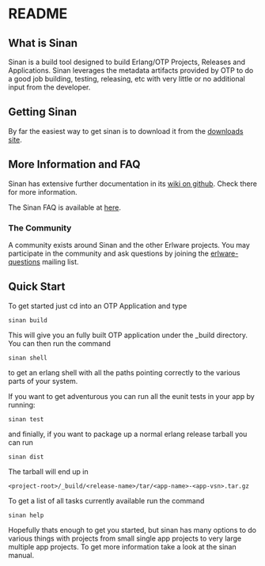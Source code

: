 README
======


What is Sinan
-------------

Sinan is a build tool designed to build Erlang/OTP Projects, Releases
and Applications. Sinan leverages the metadata artifacts provided by
OTP to do a good job building, testing, releasing, etc with very
little or no additional input from the developer.

Getting Sinan
-------------

By far the easiest way to get sinan is to download it from the
[downloads site](https://github.com/erlware/sinan/downloads).

More Information and FAQ
------------------------

Sinan has extensive further documentation in its
[wiki on github](https://github.com/erlware/sinan/wiki). Check there
for more information.

The Sinan FAQ is available at
[here](https://github.com/erlware/sinan/wiki/FAQ).

### The Community

A community exists around Sinan and the other Erlware projects. You
may participate in the community and ask questions by joining the
[erlware-questions](http://groups.google.com/group/erlware-questions)
mailing list.


Quick Start
-----------

To get started just cd into an OTP Application and type

    sinan build

This will give you an fully built OTP application under the _build
directory. You can then run the command

    sinan shell

to get an erlang shell with all the paths pointing correctly to the
various parts of your system.

If you want to get adventurous you can run all the eunit tests in your
app by running:

    sinan test

and finially, if you want to package up a normal erlang release
tarball you can run

    sinan dist

The tarball will end up in

    <project-root>/_build/<release-name>/tar/<app-name>-<app-vsn>.tar.gz

To get a list of all tasks currently available run the command

    sinan help

Hopefully thats enough to get you started, but sinan has many options
to do various things with projects from small single app projects to
very large multiple app projects. To get more information take a look
at the sinan manual.

